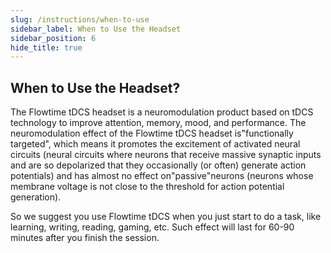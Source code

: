 ```yaml
---
slug: /instructions/when-to-use
sidebar_label: When to Use the Headset
sidebar_position: 6
hide_title: true
---
```

## When to Use the Headset?
The Flowtime tDCS headset is a neuromodulation product based on tDCS technology to improve attention, memory, mood, and performance. The neuromodulation effect of the Flowtime tDCS headset is"functionally targeted", which means it promotes the excitement of activated neural circuits (neural circuits where neurons that receive massive synaptic inputs and are so depolarized that they occasionally (or often) generate action potentials) and has almost no effect on"passive"neurons (neurons whose membrane voltage is not close to the threshold for action potential generation). 

So we suggest you use Flowtime tDCS when you just start to do a task, like learning, writing, reading, gaming, etc. Such effect will last for 60-90 minutes after you finish the session. 

